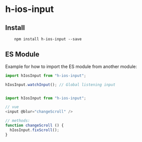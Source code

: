 # h-ios-input

## Install

```base
    npm install h-ios-input --save
```


## ES Module

Example for how to import the ES module from another module:

```javascript
import hIosInput from "h-ios-input";

hIosInput.watchInput(); // Global listening input

```

```javascript

import hIosInput from "h-ios-input";

// vue
<input @blur="changeScroll" />

// methods:
function changeScroll () {
  hIosInput.fixScroll();
}

```
